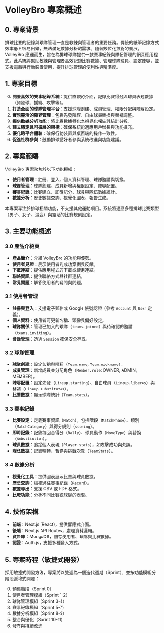 # VolleyBro 專案概述

## 0. 專案背景

排球比賽的記錄與球隊管理一直是教練與管理者的重要任務。傳統的紙筆記錄方式效率低且容易出錯，無法滿足數據分析的需求。隨著數位化技術的發展，VolleyBro 應運而生，旨在為排球球隊提供一款賽事紀錄與隊伍管理的網頁應用程式。此系統將幫助教練與管理者高效記錄比賽數據、管理球隊成員、設定陣容，並支援電腦與行動裝置使用，提升排球管理的便利性與精準度。

## 1. 專案目標

0. **開發高效的賽事紀錄系統**：提供直觀的介面，記錄比賽得分與球員表現數據（如發球、攔網、攻擊等）。
1. **打造全面的球隊管理平台**：支援球隊創建、成員管理、權限分配與陣容設定。
2. **實現靈活的陣容管理**：包括先發陣容、自由球員替換與替補調整。
3. **提供數據分析功能**：將比賽數據轉化為視覺化報告與統計分析。
4. **建立穩定且可擴展的架構**：確保系統能適應用戶增長與功能擴充。
5. **優化跨平台體驗**：確保行動裝置與桌面端的操作一致性。
6. **促進社群參與**：鼓勵排球愛好者參與系統改進與功能建議。

## 2. 專案範疇

VolleyBro 專案聚焦於以下功能模組：

- **使用者管理**：註冊、登入、個人資料管理、球隊邀請與切換。
- **球隊管理**：球隊創建、成員新增與權限設定、陣容配置。
- **賽事紀錄**：比賽建立、即時記分、球員與隊伍數據統計。
- **數據分析**：歷史數據查詢、視覺化圖表、報告生成。

本專案專注於排球相關功能，不支援其他運動項目。系統將適應多種排球比賽類型（男子、女子、混合）與靈活的比賽規則設定。

## 3. 主要功能概述

### 3.0 產品介紹頁

- **產品簡介**：介紹 VolleyBro 的功能與優勢。
- **使用者見證**：展示使用者的成功案例與反饋。
- **下載連結**：提供應用程式的下載或使用連結。
- **聯絡資訊**：提供聯絡方式與社群連結。
- **常見問題**：解答使用者的疑問與問題。

### 3.1 使用者管理

- **註冊與登入**：支援電子郵件或 Google 帳號認證（參考 `Account` 與 `User` 定義）。
- **個人資料**：使用者可更新名稱、頭像與偏好設定。
- **球隊關係**：管理已加入的球隊（`teams.joined`）與待確認的邀請（`teams.inviting`）。
- **會話管理**：透過 `Session` 確保安全存取。

### 3.2 球隊管理

- **球隊創建**：設定名稱與暱稱（`Team.name`, `Team.nickname`）。
- **成員管理**：新增成員並分配角色（`Member.role`: OWNER, ADMIN, MEMBER）。
- **陣容配置**：設定先發（`Lineup.starting`）、自由球員（`Lineup.liberos`）與替補（`Lineup.substitutes`）。
- **比賽數據**：顯示球隊統計（`Team.stats`）。

### 3.3 賽事紀錄

- **比賽設定**：定義賽事資訊（`Match`），包括階段（`MatchPhase`）、類別（`MatchCategory`）與得分規則（`scoring`）。
- **即時記錄**：記錄每回合得分（`Rally`）、球員動作（`MoveType`）與替換（`Substitution`）。
- **球員數據**：追蹤個人表現（`Player.stats`），如攻擊成功與失誤。
- **隊伍數據**：記錄輪轉、暫停與挑戰次數（`TeamStats`）。

### 3.4 數據分析

- **視覺化工具**：提供圖表展示比賽與球員數據。
- **歷史查詢**：檢視過往賽事紀錄（`Record`）。
- **數據導出**：支援 CSV 或 PDF 格式。
- **比較功能**：分析不同比賽或球隊的表現。

## 4. 技術架構

- **前端**：Next.js (React)，提供響應式介面。
- **後端**：Next.js API Routes，處理資料邏輯。
- **資料庫**：MongoDB，儲存使用者、球隊與比賽數據。
- **認證**：Auth.js，支援多種登入方式。

## 5. 專案時程（敏捷式開發）

採用敏捷式開發方法，專案將以雙週為一個迭代週期（Sprint），並按功能模組分階段遞增式開發：

0. 預備階段（Sprint 0）
1. 使用者管理模組（Sprint 1-2）
2. 球隊管理模組（Sprint 3-4）
3. 賽事紀錄模組（Sprint 5-7）
4. 數據分析模組（Sprint 8-9）
5. 整合與優化（Sprint 10-11）
6. 發布與持續改進
